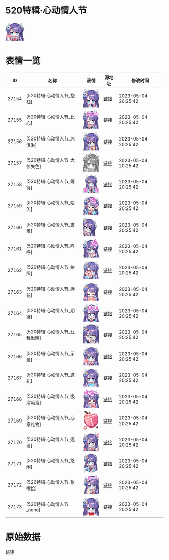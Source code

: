 # 520特辑·心动情人节

<img src="./cover.png" height="60" alt="cover" />

# 表情一览

|ID|名称|表情|源地址|修改时间|
|----|----|----|----|----|
|27154|[520特辑·心动情人节_抱枕]|<img src="./pic/027154_%5B520特辑·心动情人节_抱枕%5D.png" height="60" alt="抱枕"/>|[链接](https://i0.hdslb.com/bfs/emote/030f0f3f0f305fc709e3a669f2b0e18028616ac6.png)|2023-05-04 20:25:42|
|27155|[520特辑·心动情人节_比心]|<img src="./pic/027155_%5B520特辑·心动情人节_比心%5D.png" height="60" alt="比心"/>|[链接](https://i0.hdslb.com/bfs/emote/014ce4334f02cd0d97b5ca2c2b50959d2370f68c.png)|2023-05-04 20:25:42|
|27156|[520特辑·心动情人节_冰淇淋]|<img src="./pic/027156_%5B520特辑·心动情人节_冰淇淋%5D.png" height="60" alt="冰淇淋"/>|[链接](https://i0.hdslb.com/bfs/emote/493d207ba7aead9986913f09a320583250ec4f17.png)|2023-05-04 20:25:42|
|27157|[520特辑·心动情人节_大惊失色]|<img src="./pic/027157_%5B520特辑·心动情人节_大惊失色%5D.png" height="60" alt="大惊失色"/>|[链接](https://i0.hdslb.com/bfs/emote/6257a1f732574a38253c1b71e942f67eda30df86.png)|2023-05-04 20:25:42|
|27158|[520特辑·心动情人节_等待]|<img src="./pic/027158_%5B520特辑·心动情人节_等待%5D.png" height="60" alt="等待"/>|[链接](https://i0.hdslb.com/bfs/emote/f921033a29ab74a4be4e181aa9b94a32f3770449.png)|2023-05-04 20:25:42|
|27159|[520特辑·心动情人节_哈欠]|<img src="./pic/027159_%5B520特辑·心动情人节_哈欠%5D.png" height="60" alt="哈欠"/>|[链接](https://i0.hdslb.com/bfs/emote/f94f96bc2ce746b75dce6b3ef92f6b750ae70b12.png)|2023-05-04 20:25:42|
|27160|[520特辑·心动情人节_害羞]|<img src="./pic/027160_%5B520特辑·心动情人节_害羞%5D.png" height="60" alt="害羞"/>|[链接](https://i0.hdslb.com/bfs/emote/01a327582a85197beec29b13dd428eccf090b46e.png)|2023-05-04 20:25:42|
|27161|[520特辑·心动情人节_呼呼]|<img src="./pic/027161_%5B520特辑·心动情人节_呼呼%5D.png" height="60" alt="呼呼"/>|[链接](https://i0.hdslb.com/bfs/emote/74950a32b89c8364d8137d3b70212e99409f78b6.png)|2023-05-04 20:25:42|
|27162|[520特辑·心动情人节_拍照]|<img src="./pic/027162_%5B520特辑·心动情人节_拍照%5D.png" height="60" alt="拍照"/>|[链接](https://i0.hdslb.com/bfs/emote/19c92e1e6c8f6416f7a44df465aca0c2f411cd1c.png)|2023-05-04 20:25:42|
|27163|[520特辑·心动情人节_捧花]|<img src="./pic/027163_%5B520特辑·心动情人节_捧花%5D.png" height="60" alt="捧花"/>|[链接](https://i0.hdslb.com/bfs/emote/fc507b498a0943f2402c5fc8b0fbeb3cd93f00ee.png)|2023-05-04 20:25:42|
|27164|[520特辑·心动情人节_期待]|<img src="./pic/027164_%5B520特辑·心动情人节_期待%5D.png" height="60" alt="期待"/>|[链接](https://i0.hdslb.com/bfs/emote/b2415d674e52ccbbb4ade902a4a9c7932ab518cc.png)|2023-05-04 20:25:42|
|27165|[520特辑·心动情人节_让我瞅瞅]|<img src="./pic/027165_%5B520特辑·心动情人节_让我瞅瞅%5D.png" height="60" alt="让我瞅瞅"/>|[链接](https://i0.hdslb.com/bfs/emote/7f7b9cbd7584e326fd1ee7edba81e8587afa3d12.png)|2023-05-04 20:25:42|
|27166|[520特辑·心动情人节_示爱]|<img src="./pic/027166_%5B520特辑·心动情人节_示爱%5D.png" height="60" alt="示爱"/>|[链接](https://i0.hdslb.com/bfs/emote/ebe7fda48b184248fe4eaa03547bab95f52d7afe.png)|2023-05-04 20:25:42|
|27167|[520特辑·心动情人节_送礼]|<img src="./pic/027167_%5B520特辑·心动情人节_送礼%5D.png" height="60" alt="送礼"/>|[链接](https://i0.hdslb.com/bfs/emote/f88aaa47fe6f046281df7802d0dcb314076e0ea8.png)|2023-05-04 20:25:42|
|27168|[520特辑·心动情人节_吸溜吸溜]|<img src="./pic/027168_%5B520特辑·心动情人节_吸溜吸溜%5D.png" height="60" alt="吸溜吸溜"/>|[链接](https://i0.hdslb.com/bfs/emote/d51e5e5deeba0fe7db03ac12e28d4c71f685fa14.png)|2023-05-04 20:25:42|
|27169|[520特辑·心动情人节_心意礼物]|<img src="./pic/027169_%5B520特辑·心动情人节_心意礼物%5D.png" height="60" alt="心意礼物"/>|[链接](https://i0.hdslb.com/bfs/emote/a28bad546e0c7bbe72000a42881fb9ac393be982.png)|2023-05-04 20:25:42|
|27170|[520特辑·心动情人节_邀请]|<img src="./pic/027170_%5B520特辑·心动情人节_邀请%5D.png" height="60" alt="邀请"/>|[链接](https://i0.hdslb.com/bfs/emote/38eb0ac14a578ad518e44672a0efe824eb7d5b00.png)|2023-05-04 20:25:42|
|27171|[520特辑·心动情人节_悠闲]|<img src="./pic/027171_%5B520特辑·心动情人节_悠闲%5D.png" height="60" alt="悠闲"/>|[链接](https://i0.hdslb.com/bfs/emote/75d5820b8e79d195bb0244e8576ecf378d4765e7.png)|2023-05-04 20:25:42|
|27172|[520特辑·心动情人节_张嘴恰]|<img src="./pic/027172_%5B520特辑·心动情人节_张嘴恰%5D.png" height="60" alt="张嘴恰"/>|[链接](https://i0.hdslb.com/bfs/emote/620d634c2da7d60d96ed13e58bdd02f72e634d2b.png)|2023-05-04 20:25:42|
|27173|[520特辑·心动情人节_nono]|<img src="./pic/027173_%5B520特辑·心动情人节_nono%5D.png" height="60" alt="nono"/>|[链接](https://i0.hdslb.com/bfs/emote/96b9be07c0a3e164712c69f338fd2a5ed7f255fd.png)|2023-05-04 20:25:42|

# 原始数据

[跳转](./raw.json)

